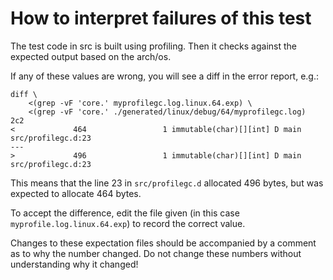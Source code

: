 # How to interpret failures of this test

The test code in src is built using profiling. Then it checks against the expected output based on the arch/os.

If any of these values are wrong, you will see a diff in the error report, e.g.:

```
diff \
	<(grep -vF 'core.' myprofilegc.log.linux.64.exp) \
	<(grep -vF 'core.' ./generated/linux/debug/64/myprofilegc.log)
2c2
<             464	              1	immutable(char)[][int] D main src/profilegc.d:23
---
>             496	              1	immutable(char)[][int] D main src/profilegc.d:23
```

This means that the line 23 in `src/profilegc.d` allocated 496 bytes, but was expected to allocate 464 bytes.

To accept the difference, edit the file given (in this case `myprofile.log.linux.64.exp`) to record the correct value.

Changes to these expectation files should be accompanied by a comment as to why the number changed. Do not change these numbers without understanding why it changed!
